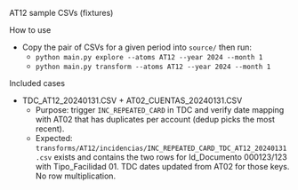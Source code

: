 AT12 sample CSVs (fixtures)

How to use
- Copy the pair of CSVs for a given period into `source/` then run:
  - `python main.py explore --atoms AT12 --year 2024 --month 1`
  - `python main.py transform --atoms AT12 --year 2024 --month 1`

Included cases
- TDC_AT12_20240131.CSV + AT02_CUENTAS_20240131.CSV
  - Purpose: trigger `INC_REPEATED_CARD` in TDC and verify date mapping with AT02 that has duplicates per account (dedup picks the most recent).
  - Expected: `transforms/AT12/incidencias/INC_REPEATED_CARD_TDC_AT12_20240131.csv` exists and contains the two rows for Id_Documento 000123/123 with Tipo_Facilidad 01. TDC dates updated from AT02 for those keys. No row multiplication.

